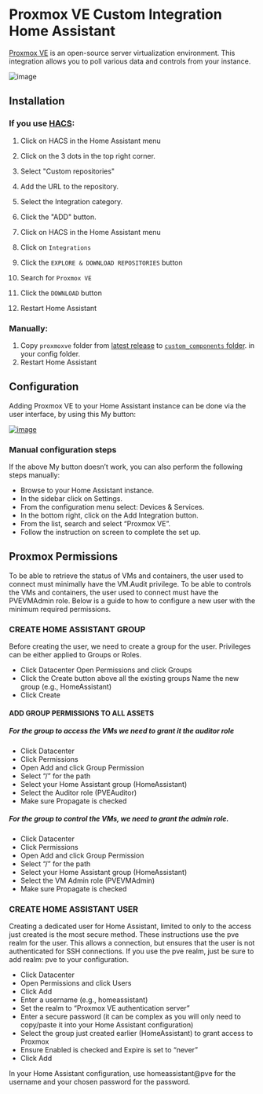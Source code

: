 # Proxmox VE Custom Integration Home Assistant


[Proxmox VE](https://www.proxmox.com/en/) is an open-source server virtualization environment. This integration allows you to poll various data and controls from your instance.

![image](https://user-images.githubusercontent.com/31328123/189549962-1b195b2c-a5b8-40eb-947e-74052543d804.png)

## Installation

### If you use [HACS](https://hacs.xyz/):

1. Click on HACS in the Home Assistant menu
2. Click on the 3 dots in the top right corner.
3. Select "Custom repositories"
4. Add the URL to the repository.
5. Select the Integration category.
6. Click the "ADD" button.

7. Click on HACS in the Home Assistant menu
8. Click on `Integrations`
9. Click the `EXPLORE & DOWNLOAD REPOSITORIES` button
10. Search for `Proxmox VE`
11. Click the `DOWNLOAD` button
12. Restart Home Assistant

### Manually:

1. Copy `proxmoxve` folder from [latest release](https://github.com/dougiteixeira/proxmoxve/releases/latest) to [`custom_components` folder](https://developers.home-assistant.io/docs/creating_integration_file_structure/#where-home-assistant-looks-for-integrations). in your config folder.
2. Restart Home Assistant

## Configuration

Adding Proxmox VE to your Home Assistant instance can be done via the user interface, by using this My button:

[![image](https://user-images.githubusercontent.com/31328123/189550000-6095719b-ca38-4860-b817-926b19de1b32.png)](https://my.home-assistant.io/redirect/config_flow_start?domain=proxmoxve)

### Manual configuration steps
If the above My button doesn’t work, you can also perform the following steps manually:

* Browse to your Home Assistant instance.
* In the sidebar click on  Settings.
* From the configuration menu select: Devices & Services.
* In the bottom right, click on the  Add Integration button.
* From the list, search and select “Proxmox VE”.
* Follow the instruction on screen to complete the set up.

## Proxmox Permissions

To be able to retrieve the status of VMs and containers, the user used to connect must minimally have the VM.Audit privilege.
To be able to controls the VMs and containers, the user used to connect must have the PVEVMAdmin role.
Below is a guide to how to configure a new user with the minimum required permissions.

### CREATE HOME ASSISTANT GROUP

Before creating the user, we need to create a group for the user. Privileges can be either applied to Groups or Roles.

* Click Datacenter
Open Permissions and click Groups
* Click the Create button above all the existing groups
Name the new group (e.g., HomeAssistant)
* Click Create

#### ADD GROUP PERMISSIONS TO ALL ASSETS

##### For the group to access the VMs we need to grant it the auditor role

* Click Datacenter
* Click Permissions
* Open Add and click Group Permission
* Select “/” for the path
* Select your Home Assistant group (HomeAssistant)
* Select the Auditor role (PVEAuditor)
* Make sure Propagate is checked

##### For the group to control the VMs, we need to grant the admin role.

* Click Datacenter
* Click Permissions
* Open Add and click Group Permission
* Select “/” for the path
* Select your Home Assistant group (HomeAssistant)
* Select the VM Admin role (PVEVMAdmin)
* Make sure Propagate is checked

### CREATE HOME ASSISTANT USER

Creating a dedicated user for Home Assistant, limited to only to the access just created is the most secure method. These instructions use the pve realm for the user. This allows a connection, but ensures that the user is not authenticated for SSH connections. If you use the pve realm, just be sure to add realm: pve to your configuration.

* Click Datacenter
* Open Permissions and click Users
* Click Add
* Enter a username (e.g., homeassistant)
* Set the realm to “Proxmox VE authentication server”
* Enter a secure password (it can be complex as you will only need to copy/paste it into your Home Assistant configuration)
* Select the group just created earlier (HomeAssistant) to grant access to Proxmox
* Ensure Enabled is checked and Expire is set to “never”
* Click Add

In your Home Assistant configuration, use homeassistant@pve for the username and your chosen password for the password.
